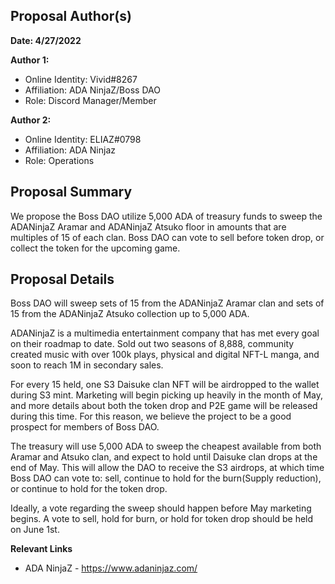 ## Proposal Author(s)

**Date: 4/27/2022**

**Author 1:**
* Online Identity: Vivid#8267
* Affiliation: ADA NinjaZ/Boss DAO
* Role: Discord Manager/Member

**Author 2:**
* Online Identity: ELIAZ#0798
* Affiliation: ADA Ninjaz
* Role: Operations

## Proposal Summary

We propose the Boss DAO utilize 5,000 ADA of treasury funds to sweep the ADANinjaZ Aramar and ADANinjaZ Atsuko floor in amounts that are multiples of 15 of each clan. Boss DAO can vote to sell before token drop, or collect the token for the upcoming game.

## Proposal Details

Boss DAO will sweep sets of 15 from the ADANinjaZ Aramar clan and sets of 15 from the ADANinjaZ Atsuko collection up to 5,000 ADA.

ADANinjaZ is a multimedia entertainment company that has met every goal on their roadmap to date. Sold out two seasons of 8,888, community created music with over 100k plays, physical and digital NFT-L manga, and soon to reach 1M in secondary sales.

For every 15 held, one S3 Daisuke clan NFT will be airdropped to the wallet during S3 mint. Marketing will begin picking up heavily in the month of May, and more details about both the token drop and P2E game will be released during this time. For this reason, we believe the project to be a good prospect for members of Boss DAO. 

The treasury will use 5,000 ADA to sweep the cheapest available from both Aramar and Atsuko clan, and expect to hold until Daisuke clan drops at the end of May. This will allow the DAO to receive the S3 airdrops, at which time Boss DAO can vote to: sell, continue to hold for the burn(Supply reduction), or continue to hold for the token drop.   

Ideally, a vote regarding the sweep should happen before May marketing begins. A vote to sell, hold for burn, or hold for token drop should be held on June 1st.

**Relevant Links**
* ADA NinjaZ - https://www.adaninjaz.com/ 


